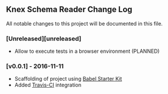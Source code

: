 ## Knex Schema Reader Change Log

All notable changes to this project will be documented in this file.

### [Unreleased][unreleased]

- Allow to execute tests in a browser environment (PLANNED)

### [v0.0.1] - 2016-11-11

- Scaffolding of project using [Babel Starter Kit](https://www.kriasoft.com/babel-starter-kit/)
- Added [Travis-CI](https://travis-ci.org/) integration

